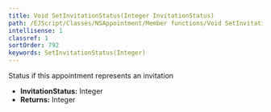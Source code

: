 ```yaml
---
title: Void SetInvitationStatus(Integer InvitationStatus)
path: /EJScript/Classes/NSAppointment/Member functions/Void SetInvitationStatus(Integer p_0)
intellisense: 1
classref: 1
sortOrder: 792
keywords: SetInvitationStatus(Integer)
---
```



Status if this appointment represents an invitation



* **InvitationStatus:** Integer
* **Returns:** Integer


